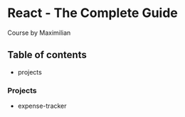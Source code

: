 # React - The Complete Guide

Course by Maximilian

## Table of contents

-   projects

### Projects

-   expense-tracker
